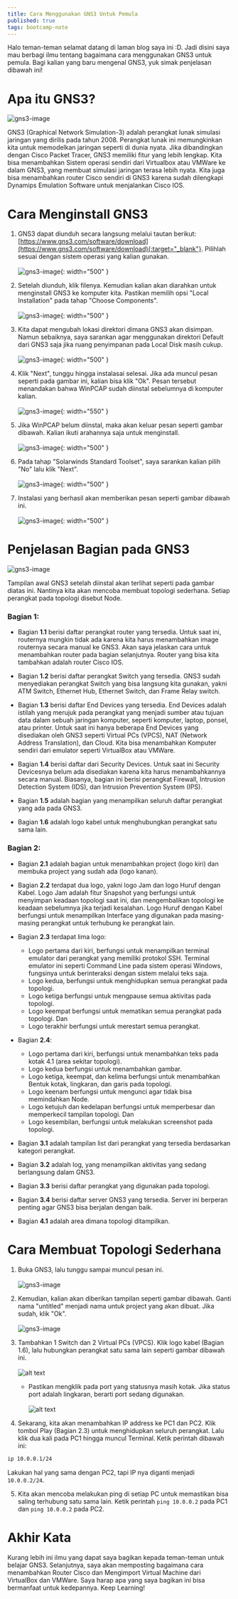 ```yaml
---
title: Cara Menggunakan GNS3 Untuk Pemula
published: true
tags: bootcamp-note
---
```

Halo teman-teman selamat datang di laman blog saya ini :D. Jadi disini saya mau berbagi ilmu tentang bagaimana cara menggunakan GNS3 untuk pemula. Bagi kalian yang baru mengenal GNS3, yuk simak penjelasan dibawah ini!

# Apa itu GNS3?
![gns3-image](/assets/images/gns3-image.png)

GNS3 (Graphical Network Simulation-3) adalah perangkat lunak simulasi jaringan yang dirilis pada tahun 2008. Perangkat lunak ini memungkinkan kita untuk memodelkan jaringan seperti di dunia nyata. Jika dibandingkan dengan Cisco Packet Tracer, GNS3 memiliki fitur yang lebih lengkap. Kita bisa menambahkan Sistem operasi sendiri dari Virtualbox atau VMWare ke dalam GNS3, yang membuat simulasi jaringan terasa lebih nyata. Kita juga bisa menambahkan router Cisco sendiri di GNS3 karena sudah dilengkapi Dynamips Emulation Software untuk menjalankan Cisco IOS. 

# Cara Menginstall GNS3
1. GNS3 dapat diunduh secara langsung melalui tautan berikut: [https://www.gns3.com/software/download](https://www.gns3.com/software/download){:target="_blank"}. Pilihlah sesuai dengan sistem operasi yang kalian gunakan.<br><br>
![gns3-image](/assets/images/gns3-tutorial-1.png){: width="500" }

2. Setelah diunduh, klik filenya. Kemudian kalian akan diarahkan untuk menginstall GNS3 ke komputer kita. Pastikan memilih opsi "Local Installation" pada tahap "Choose Components".<br><br>
![gns3-image](/assets/images/gns3-tutorial-2.png){: width="500" }

3. Kita dapat mengubah lokasi direktori dimana GNS3 akan disimpan. Namun sebaiknya, saya sarankan agar menggunakan direktori Default dari GNS3 saja jika ruang penyimpanan pada Local Disk masih cukup.<br><br>
![gns3-image](/assets/images/gns3-tutorial-3.png){: width="500" }

4. Klik "Next", tunggu hingga instalasai selesai. Jika ada muncul pesan seperti pada gambar ini, kalian bisa klik "Ok". Pesan tersebut menandakan bahwa WinPCAP sudah diinstal sebelumnya di komputer kalian.<br><br>
![gns3-image](/assets/images/gns3-tutorial-4.png){: width="550" }

5. Jika WinPCAP belum diinstal, maka akan keluar pesan seperti gambar dibawah. Kalian ikuti arahannya saja untuk menginstall.<br><br>
![gns3-image](/assets/images/gns3-tutorial-5.png){: width="500" }

5. Pada tahap "Solarwinds Standard Toolset", saya sarankan kalian pilih "No" lalu klik "Next".<br><br>
![gns3-image](/assets/images/gns3-tutorial-6.png){: width="500" }

6. Instalasi yang berhasil akan memberikan pesan seperti gambar dibawah ini.<br><br>
![gns3-image](/assets/images/gns3-tutorial-7.png){: width="500" }

# Penjelasan Bagian pada GNS3
![gns3-image](/assets/images/gns3-tutorial-8.png)

Tampilan awal GNS3 setelah diinstal akan terlihat seperti pada gambar diatas ini. Nantinya kita akan mencoba membuat topologi sederhana. Setiap perangkat pada topologi disebut Node. 

### Bagian 1:
- Bagian **1.1** berisi daftar perangkat router yang tersedia. Untuk saat ini, routernya mungkin tidak ada karena kita harus menambahkan image routernya secara manual ke GNS3. Akan saya jelaskan cara untuk menambahkan router pada bagian selanjutnya. Router yang bisa kita tambahkan adalah router Cisco IOS.

- Bagian **1.2** berisi daftar perangkat Switch yang tersedia. GNS3 sudah menyediakan perangkat Switch yang bisa langsung kita gunakan, yakni ATM Switch, Ethernet Hub, Ethernet Switch, dan Frame Relay switch.

- Bagian **1.3** berisi daftar End Devices yang tersedia. End Devices adalah istilah yang merujuk pada perangkat yang menjadi sumber atau tujuan data dalam sebuah jaringan komputer, seperti komputer, laptop, ponsel, atau printer. Untuk saat ini hanya beberapa End Devices yang disediakan oleh GNS3 seperti Virtual PCs (VPCS), NAT (Network Address Translation), dan Cloud. Kita bisa menambahkan Komputer sendiri dari emulator seperti VirtualBox atau VMWare.

- Bagian **1.4** berisi daftar dari Security Devices. Untuk saat ini Security Devicesnya belum ada disediakan karena kita harus menambahkannya secara manual. Biasanya, bagian ini berisi perangkat Firewall, Intrusion Detection System (IDS), dan Intrusion Prevention System (IPS).

- Bagian **1.5** adalah bagian yang menampilkan seluruh daftar perangkat yang ada pada GNS3.

- Bagian **1.6** adalah logo kabel untuk menghubungkan perangkat satu sama lain.

### Bagian 2:
- Bagian **2.1** adalah bagian untuk menambahkan project (logo kiri) dan membuka project yang sudah ada (logo kanan).

- Bagian **2.2** terdapat dua logo, yakni logo Jam dan logo Huruf dengan Kabel. Logo Jam adalah fitur Snapshot yang berfungsi untuk menyimpan keadaan topologi saat ini, dan mengembalikan topologi ke keadaan sebelumnya jika terjadi kesalahan. Logo Huruf dengan Kabel berfungsi untuk menampilkan Interface yang digunakan pada masing-masing perangkat untuk terhubung ke perangkat lain.

- Bagian **2.3** terdapat lima logo:

    - Logo pertama dari kiri, berfungsi untuk menampilkan terminal emulator dari perangkat yang memiliki protokol SSH. Terminal emulator ini seperti Command Line pada sistem operasi Windows, fungsinya untuk berinteraksi dengan sistem melalui teks saja. 
    - Logo kedua, berfungsi untuk menghidupkan semua perangkat pada topologi. 
    - Logo ketiga berfungsi untuk mengpause semua aktivitas pada topologi. 
    - Logo keempat berfungsi untuk mematikan semua perangkat pada topologi. Dan 
    - Logo terakhir berfungsi untuk merestart semua perangkat.

- Bagian **2.4**:

    - Logo pertama dari kiri, berfungsi untuk menambahkan teks pada kotak 4.1 (area sekitar topologi).
    - Logo kedua berfungsi untuk menambahkan gambar.
    - Logo ketiga, keempat, dan kelima berfungsi untuk menambahkan Bentuk kotak, lingkaran, dan garis pada topologi.
    - Logo keenam berfungsi untuk mengunci agar tidak bisa memindahkan Node.
    - Logo ketujuh dan kedelapan berfungsi untuk memperbesar dan memperkecil tampilan topologi. Dan
    - Logo kesembilan, berfungsi untuk melakukan screenshot pada topologi.

- Bagian **3.1** adalah tampilan list dari perangkat yang tersedia berdasarkan kategori perangkat.

- Bagian **3.2** adalah log, yang menampilkan aktivitas yang sedang berlangsung dalam GNS3.

- Bagian **3.3** berisi daftar perangkat yang digunakan pada topologi.

- Bagian **3.4** berisi daftar server GNS3 yang tersedia. Server ini berperan penting agar GNS3 bisa berjalan dengan baik.

- Bagian **4.1** adalah area dimana topologi ditampilkan.

# Cara Membuat Topologi Sederhana

1. Buka GNS3, lalu tunggu sampai muncul pesan ini.<br><br>
![gns3-image](/assets/images/gns3-connecting-1.png)

2. Kemudian, kalian akan diberikan tampilan seperti gambar dibawah. Ganti nama "untitled" menjadi nama untuk project yang akan dibuat. Jika sudah, klik "Ok".<br><br>
![gns3-image](/assets/images/gns3-connecting-2.png)

3. Tambahkan 1 Switch dan 2 Virtual PCs (VPCS). Klik logo kabel (Bagian 1.6), lalu hubungkan perangkat satu sama lain seperti gambar dibawah ini.<br><br> 
![alt text](/assets/images/gns3-connecting-4.png)

    - Pastikan mengklik pada port yang statusnya masih kotak. Jika status port adalah lingkaran, berarti port sedang digunakan. <br><br> 
    ![alt text](/assets/images/gns3-connecting-3.png)<br>

4. Sekarang, kita akan menambahkan IP address ke PC1 dan PC2. Klik tombol Play (Bagian 2.3) untuk menghidupkan seluruh perangkat. Lalu klik dua kali pada PC1 hingga muncul Terminal. Ketik perintah dibawah ini:
```sh
ip 10.0.0.1/24 
```
Lakukan hal yang sama dengan PC2, tapi IP nya diganti menjadi `10.0.0.2/24`.

5. Kita akan mencoba melakukan ping di setiap PC untuk memastikan bisa saling terhubung satu sama lain. Ketik perintah `ping 10.0.0.2` pada PC1 dan `ping 10.0.0.2` pada PC2.

# Akhir Kata
Kurang lebih ini ilmu yang dapat saya bagikan kepada teman-teman untuk belajar GNS3. Selanjutnya, saya akan memposting bagaimana cara menambahkan Router Cisco dan Mengimport Virtual Machine dari VirtualBox dan VMWare. Saya harap apa yang saya bagikan ini bisa bermanfaat untuk kedepannya. Keep Learning!